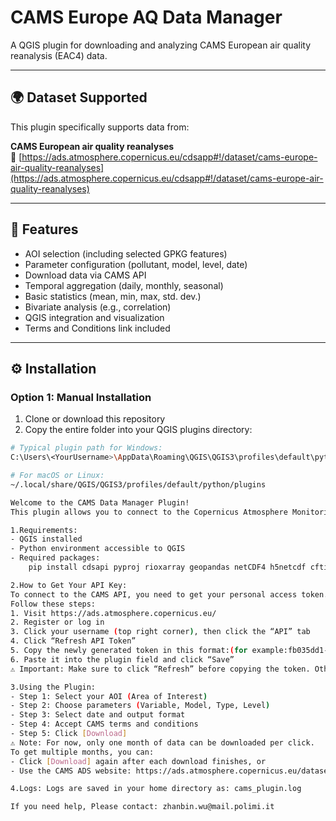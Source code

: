 # CAMS Europe AQ Data Manager

A QGIS plugin for downloading and analyzing CAMS European air quality reanalysis (EAC4) data.  

---

## 🌍 Dataset Supported

This plugin specifically supports data from:

**CAMS European air quality reanalyses**  
🔗 [https://ads.atmosphere.copernicus.eu/cdsapp#!/dataset/cams-europe-air-quality-reanalyses](https://ads.atmosphere.copernicus.eu/cdsapp#!/dataset/cams-europe-air-quality-reanalyses)

---

## 🧭 Features

- AOI selection (including selected GPKG features)
- Parameter configuration (pollutant, model, level, date)
- Download data via CAMS API
- Temporal aggregation (daily, monthly, seasonal)
- Basic statistics (mean, min, max, std. dev.)
- Bivariate analysis (e.g., correlation)
- QGIS integration and visualization
- Terms and Conditions link included

---

## ⚙️ Installation

### Option 1: Manual Installation

1. Clone or download this repository
2. Copy the entire folder into your QGIS plugins directory:

```bash
# Typical plugin path for Windows:
C:\Users\<YourUsername>\AppData\Roaming\QGIS\QGIS3\profiles\default\python\plugins

# For macOS or Linux:
~/.local/share/QGIS/QGIS3/profiles/default/python/plugins

Welcome to the CAMS Data Manager Plugin!
This plugin allows you to connect to the Copernicus Atmosphere Monitoring Service (CAMS) and download atmospheric data for use in QGIS.

1.Requirements:
- QGIS installed
- Python environment accessible to QGIS
- Required packages:
    pip install cdsapi pyproj rioxarray geopandas netCDF4 h5netcdf cftime h5py dask

2.How to Get Your API Key:
To connect to the CAMS API, you need to get your personal access token.
Follow these steps:
1. Visit https://ads.atmosphere.copernicus.eu/
2. Register or log in
3. Click your username (top right corner), then click the “API” tab
4. Click “Refresh API Token”
5. Copy the newly generated token in this format:(for example:fb035dd1-804d-4b80-8cd0-61d31084ce2b)
6. Paste it into the plugin field and click “Save”
⚠️ Important: Make sure to click “Refresh” before copying the token. Otherwise, it may be invalid.

3.Using the Plugin: 
- Step 1: Select your AOI (Area of Interest)
- Step 2: Choose parameters (Variable, Model, Type, Level)
- Step 3: Select date and output format
- Step 4: Accept CAMS terms and conditions
- Step 5: Click [Download]
⚠️ Note: For now, only one month of data can be downloaded per click.
To get multiple months, you can:
- Click [Download] again after each download finishes, or
- Use the CAMS ADS website: https://ads.atmosphere.copernicus.eu/datasets/cams-europe-air-quality-reanalyses?tab=download

4.Logs: Logs are saved in your home directory as: cams_plugin.log

If you need help, Please contact: zhanbin.wu@mail.polimi.it
